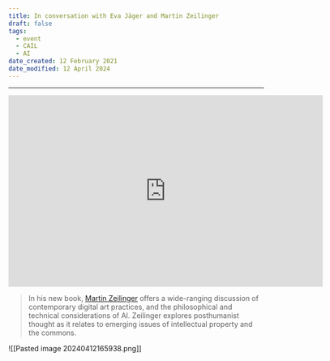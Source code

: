 ```yaml
---
title: In conversation with Eva Jäger and Martin Zeilinger
draft: false
tags:
  - event
  - CAIL
  - AI
date_created: 12 February 2021
date_modified: 12 April 2024
---
```

---
<iframe src="https://player.twitch.tv/?video=1207276107&parent=movingpixel.net" frameborder="0" allowfullscreen="true" scrolling="no" height="378" width="620"></iframe>


>In his new book, [Martin Zeilinger](https://www.abertay.ac.uk/staff-search/dr-martin-zeilinger/) offers a wide-ranging discussion of contemporary digital art practices, and the philosophical and technical considerations of AI. Zeilinger explores posthumanist thought as it relates to emerging issues of intellectual property and the commons.

![[Pasted image 20240412165938.png]]